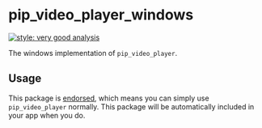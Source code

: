 # pip_video_player_windows

[![style: very good analysis][very_good_analysis_badge]][very_good_analysis_link]

The windows implementation of `pip_video_player`.

## Usage

This package is [endorsed][endorsed_link], which means you can simply use `pip_video_player`
normally. This package will be automatically included in your app when you do.

[endorsed_link]: https://flutter.dev/docs/development/packages-and-plugins/developing-packages#endorsed-federated-plugin
[very_good_analysis_badge]: https://img.shields.io/badge/style-very_good_analysis-B22C89.svg
[very_good_analysis_link]: https://pub.dev/packages/very_good_analysis
